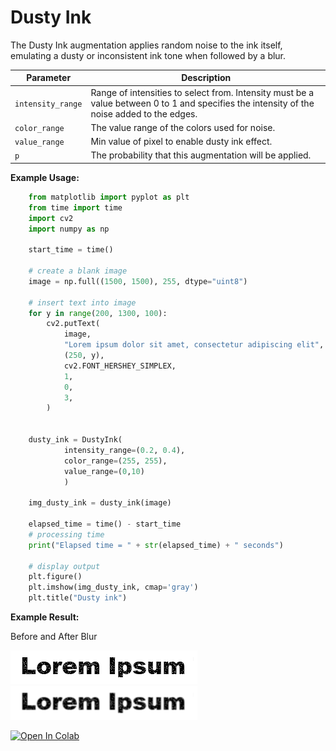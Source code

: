 # Dusty Ink

The Dusty Ink augmentation applies random noise to the ink itself, emulating a dusty or inconsistent ink tone when followed by a blur.



| Parameter         | Description                                                                                                                                |
|-------------------|--------------------------------------------------------------------------------------------------------------------------------------------|
| `intensity_range` | Range of intensities to select from. Intensity must be a value between 0 to 1 and specifies the intensity of the noise added to the edges. |
| `color_range`     | The value range of the colors used for noise.                                                                                              |
| `value_range`     | Min value of pixel to enable dusty ink effect.                                                                                             |
| `p`               | The probability that this augmentation will be applied.                                                                                    |


**Example Usage:**
```python
    from matplotlib import pyplot as plt
    from time import time
    import cv2
    import numpy as np

    start_time = time()

    # create a blank image
    image = np.full((1500, 1500), 255, dtype="uint8")

    # insert text into image
    for y in range(200, 1300, 100):
        cv2.putText(
            image,
            "Lorem ipsum dolor sit amet, consectetur adipiscing elit",
            (250, y),
            cv2.FONT_HERSHEY_SIMPLEX,
            1,
            0,
            3,
        )


    dusty_ink = DustyInk(
            intensity_range=(0.2, 0.4),
            color_range=(255, 255),
            value_range=(0,10)
            )

    img_dusty_ink = dusty_ink(image)

    elapsed_time = time() - start_time
    # processing time
    print("Elapsed time = " + str(elapsed_time) + " seconds")

    # display output
    plt.figure()
    plt.imshow(img_dusty_ink, cmap='gray')
    plt.title("Dusty ink")
```


**Example Result:**

Before and After Blur

![Dusty Ink no Blur](../../images/Augmentations/DustyInk.png)
![Dusty Ink with Blur](../../images/Augmentations/DustyInkBlur.png)

[![Open In Colab](https://colab.research.google.com/assets/colab-badge.svg)](https://colab.research.google.com/drive/1vpuBElXkvhjzf3Z0Ou9ew1GwD7gRd5Ac?usp=sharing)
